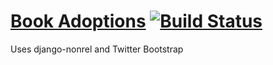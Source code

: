 [Book Adoptions](http://mickcarlo.appspot.com/) [![Build Status](https://secure.travis-ci.org/twitter/bootstrap.png)](http://mickcarlo.appspot.com/)
=================

Uses django-nonrel  and  Twitter Bootstrap

